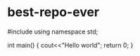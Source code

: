# best-repo-ever

#include<iostream>
using namespace std;

int main()
{
  cout<<"Hello world";
  return 0;
}

